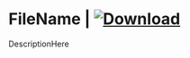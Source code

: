 # FileName | [![Download][download-badge]][download-link]

[download-badge]: https://img.shields.io/badge/Download-Theme-success
[download-link]: https://betterdiscord.net/ghdl?url=https://raw.githubusercontent.com/cdantetho/DiscordTools/master/Themes/FileName/FileName.theme.css

DescriptionHere